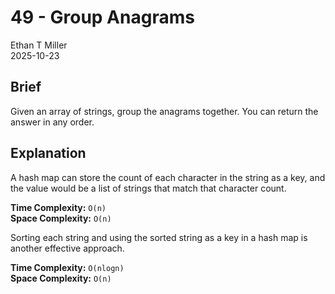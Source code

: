 # 49 - Group Anagrams

Ethan T Miller  
2025-10-23  

## Brief
Given an array of strings, group the anagrams together. You can return the answer in any order.

## Explanation
A hash map can store the count of each character in the string as a key, and the value would be a list of strings that match that character count.

**Time Complexity:** `O(n)`  
**Space Complexity:** `O(n)`

Sorting each string and using the sorted string as a key in a hash map is another effective approach.

**Time Complexity:** `O(nlogn)`  
**Space Complexity:** `O(n)`